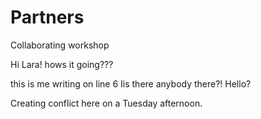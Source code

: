# Partners
Collaborating workshop


Hi Lara! hows it going???

this is me writing on line 6 Iis there anybody there?! Hello?

Creating conflict here on a Tuesday afternoon.


